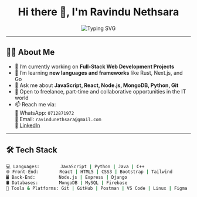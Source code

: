 <h1 align="center">Hi there 👋, I'm Ravindu Nethsara</h1>

<p align="center">
  <img src="https://readme-typing-svg.demolab.com?font=Fira+Code&size=22&pause=1000&center=true&vCenter=true&multiline=true&width=500&lines=Passionate+Full-Stack+Developer;Open+Source+Contributor;Always+Learning+Something+New" alt="Typing SVG" />
</p>

---

## 🙋‍♂️ About Me

- 🔭 I’m currently working on **Full-Stack Web Development Projects**
- 🌱 I’m learning **new languages and frameworks** like Rust, Next.js, and Go
- 💬 Ask me about **JavaScript, React, Node.js, MongoDB, Python, Git**
- 💼 Open to freelance, part-time and collaborative opportunities in the IT world
- 📫 Reach me via:  
  📱 WhatsApp: `0712871972`  
  📧 Email: `ravindunethsara@gmail.com`  
  💼 [LinkedIn](https://www.linkedin.com/in/ravindunethsara)

---

## 🛠️ Tech Stack

```bash
💻 Languages:        JavaScript | Python | Java | C++
🌐 Front-End:        React | HTML5 | CSS3 | Bootstrap | Tailwind
🖥️ Back-End:         Node.js | Express | Django
🛢️ Databases:        MongoDB | MySQL | Firebase
🔧 Tools & Platforms: Git | GitHub | Postman | VS Code | Linux | Figma
